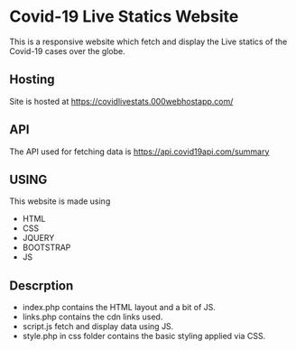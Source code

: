 # Covid-19 Live Statics Website 
This is a responsive website which fetch and display the Live statics of the Covid-19 cases over the globe.
## Hosting
Site is hosted at https://covidlivestats.000webhostapp.com/
## API
The API used for fetching data is https://api.covid19api.com/summary
## USING
This website is made using
* HTML
* CSS
* JQUERY
* BOOTSTRAP
* JS
## Descrption
- index.php contains the HTML layout and a bit of JS.
- links.php contains the cdn links used.
- script.js fetch and display data using JS.
- style.php in css folder contains the basic styling applied via CSS.

